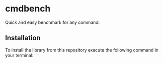 # cmdbench
Quick and easy benchmark for any command. 
## Installation
To install the library from this repository execute the following command in your terminal: 
```bash

```
